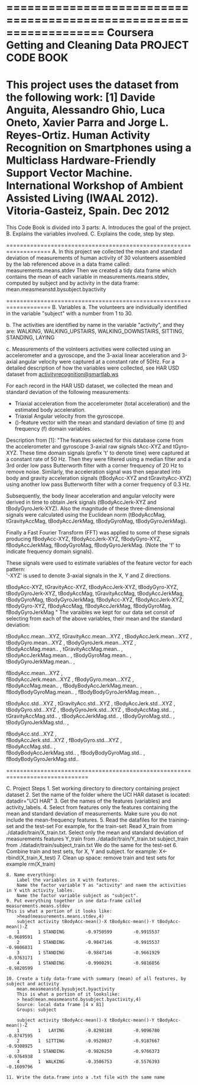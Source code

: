 ==================================================================
Coursera Getting and Cleaning Data PROJECT
				CODE BOOK
==================================================================
This project uses the dataset from the following work:
[1] Davide Anguita, Alessandro Ghio, Luca Oneto, Xavier Parra and Jorge L. Reyes-Ortiz. 
Human Activity Recognition on Smartphones using a Multiclass Hardware-Friendly 
Support Vector Machine. 
International Workshop of Ambient Assisted Living (IWAAL 2012). Vitoria-Gasteiz, Spain. Dec 2012
==================================================================

This Code Book is divided into 3 parts:
	A. Introduces the goal of the project.
	B. Explains the variables involved.
	C. Explains the code, step by step.
	
===================================================================
A. In this project we collected the mean and standard deviation of measurements
of human activity of 30 volunteers assembled by the lab referenced above in a data frame called:
measurements.means.stdev
Then we created a tidy data frame which contains the mean of each variable in 
measurements.means.stdev, computed by subject and by activity in the data frame:
mean.measmeanstd.bysubject.byactivity

===================================================================
B. Variables
a. The volunteers are individually identified in the variable "subject" with a number from 1 to 30.

b. The activities are identified by name in the variable "activity", and they are:
WALKING, WALKING_UPSTAIRS, WALKING_DOWNSTAIRS, SITTING, STANDING, LAYING

c. Measurements of the volnteers activities were collected using an accelerometer 
and a gyroscope, and the 3-axial linear acceleration and 3-axial angular velocity 
were captured at a constant rate of 50Hz. 
For a detailed description of how the variables were collected, see HAR USD dataset from 
activityrecognition@smartlab.ws

For each record in the HAR USD dataset, we collected the mean and standard deviation of 
the following measurements:
- Triaxial acceleration from the accelerometer (total acceleration) and 
   the estimated body acceleration.
- Triaxial Angular velocity from the gyroscope. 
- ()-feature vector with the mean and standard deviation of time (t) and frequency (f) domain variables. 

Description from [1]: 
"The features selected for this database come from the accelerometer and gyroscope 3-axial 
raw signals tAcc-XYZ and tGyro-XYZ. These time domain signals (prefix 't' to denote time) 
were captured at a constant rate of 50 Hz. Then they were filtered using a median filter 
and a 3rd order low pass Butterworth filter with a corner frequency of 20 Hz to remove noise. 
Similarly, the acceleration signal was then separated into body and gravity acceleration signals 
(tBodyAcc-XYZ and tGravityAcc-XYZ) 
using another low pass Butterworth filter with a corner frequency of 0.3 Hz.

Subsequently, the body linear acceleration and angular velocity were derived in time to obtain Jerk signals 
(tBodyAccJerk-XYZ and tBodyGyroJerk-XYZ). 
Also the magnitude of these three-dimensional signals were calculated using the Euclidean norm 
(tBodyAccMag, tGravityAccMag, tBodyAccJerkMag, tBodyGyroMag, tBodyGyroJerkMag). 

Finally a Fast Fourier Transform (FFT) was applied to some of these signals producing 
fBodyAcc-XYZ, fBodyAccJerk-XYZ, fBodyGyro-XYZ, fBodyAccJerkMag, fBodyGyroMag, fBodyGyroJerkMag. 
(Note the 'f' to indicate frequency domain signals). 

These signals were used to estimate variables of the feature vector for each pattern:  
'-XYZ' is used to denote 3-axial signals in the X, Y and Z directions.

tBodyAcc-XYZ, tGravityAcc-XYZ, tBodyAccJerk-XYZ, tBodyGyro-XYZ, tBodyGyroJerk-XYZ,
tBodyAccMag, tGravityAccMag, tBodyAccJerkMag, tBodyGyroMag, tBodyGyroJerkMag,
fBodyAcc-XYZ, fBodyAccJerk-XYZ, fBodyGyro-XYZ, fBodyAccMag, fBodyAccJerkMag,
fBodyGyroMag, fBodyGyroJerkMag
"
The varaibles we kept for our data set consit of selecting from each of the above variables,
their mean and the standard deviation:

tBodyAcc.mean...XYZ,
tGravityAcc.mean...XYZ ,
tBodyAccJerk.mean...XYZ , 
tBodyGyro.mean...XYZ , 
tBodyGyroJerk.mean...XYZ ,  
tBodyAccMag.mean.. , 
tGravityAccMag.mean.. ,   
tBodyAccJerkMag.mean.. , 
tBodyGyroMag.mean.. , 
tBodyGyroJerkMag.mean..  , 

fBodyAcc.mean...XYZ ,  
fBodyAccJerk.mean...XYZ , 
fBodyGyro.mean...XYZ ,  
fBodyAccMag.mean.. , 
fBodyBodyAccJerkMag.mean.. , 
fBodyBodyGyroMag.mean.. , 
fBodyBodyGyroJerkMag.mean.. , 

tBodyAcc.std...XYZ ,
tGravityAcc.std...XYZ , 
tBodyAccJerk.std...XYZ , 
tBodyGyro.std...XYZ , 
tBodyGyroJerk.std...XYZ , 
tBodyAccMag.std.. , 
tGravityAccMag.std.. , 
tBodyAccJerkMag.std.. ,
tBodyGyroMag.std.. , 
tBodyGyroJerkMag.std.. , 

fBodyAcc.std...XYZ ,  
fBodyAccJerk.std...XYZ , 
fBodyGyro.std...XYZ ,  
fBodyAccMag.std.. ,  
fBodyBodyAccJerkMag.std.. , 
fBodyBodyGyroMag.std.. ,  
fBodyBodyGyroJerkMag.std.. 

==============================================================================

C. Project Steps
	1. Set working directory to directory containing project dataset
	2. Set the name of the folder where the UCI HAR dataset is located: datadir="UCI HAR"
	3. Get the names of the features (variables) and activity_labels. 
	4. Select from features only the features containing the mean and standard deviation of
		measurements. Make sure you do not include the mean-frequency features.
	5. Read the datafiles for the training-set and the test-set
		For example, for the train-set:
		Read X_train from ./datadir/train/X_train.txt. 
			Select only the mean and standard deviation of measurements features
		Y_train from ./datadir/train/Y_train.txt
		subject_train from ./datadir/train/subject_train.txt 
		We do the same for the test-set
	6. Combine train and test sets, for X, Y and subject.
		for example: X<-rbind(X_train,X_test)
	7. Clean up space: remove train and test sets
		for example rm(X_train)
		
	8. Name everything: 
		Label the variables in X with features. 
		Name the factor variable Y as "activity" and naem the activities in Y with activity_lables.
		Name the factor variable subject as "subject".
	9. Put everything together in one data-frame called measurements.means.stdev
	This is what a portion of it looks like:
		>head(measurements.means.stdev,4)
		subject activity tBodyAcc-mean()-X tBodyAcc-mean()-Y tBodyAcc-mean()-Z
		1       1 STANDING        -0.9750599        -0.9915537        -0.9689591
		2       1 STANDING        -0.9847146        -0.9915537        -0.9806831
		3       1 STANDING        -0.9847146        -0.9661929        -0.9763171
		4       1 STANDING        -0.9900291        -0.9816856        -0.9820599
		
	10. Create a tidy data-frame with summary (mean) of all features, by subject and activity
		mean.measmeanstd.bysubject.byactivity
		This is what a portion of it lookslike:
		> head(mean.measmeanstd.bysubject.byactivity,4)
		Source: local data frame [4 x 81]
		Groups: subject

		subject activity tBodyAcc-mean()-X tBodyAcc-mean()-Y tBodyAcc-mean()-Z
		1       1   LAYING        -0.8298188        -0.9096780        -0.8747595
		2       1  SITTING        -0.9520837        -0.9187667        -0.9308925
		3       1 STANDING        -0.9826250        -0.9766373        -0.9764938
		4       1  WALKING        -0.3506753        -0.5576393        -0.1609796

	11. Write the data.frame into a .txt file with the same name
	
